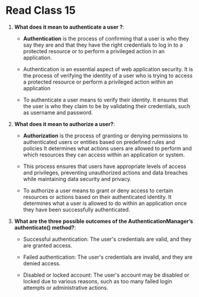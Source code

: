 # Read Class 15

1. **What does it mean to authenticate a user ?**:

   - **Authentication** is the process of confirming that a user is who they say they are and that they have the right credentials to log in to a protected resource or to perform a privileged action in an application.

   - Authentication is an essential aspect of web application security. It is the process of verifying the identity of a user who is trying to access a protected resource or perform a privileged action within an application
  
   - To authenticate a user means to verify their identity. It ensures that the user is who they claim to be by validating their credentials, such as username and password.

2. **What does it mean to authorize a user?**:

   - **Authorization** is the process of granting or denying permissions to authenticated users or entities based on predefined rules and policies It determines what actions users are allowed to perform and which resources they can access within an application or system.

   - This process ensures that users have appropriate levels of access and privileges, preventing unauthorized actions and data breaches while maintaining data security and privacy.

   - To authorize a user means to grant or deny access to certain resources or actions based on their authenticated identity. It determines what a user is allowed to do within an application once they have been successfully authenticated.

3. **What are the three possible outcomes of the AuthenticationManager’s authenticate() method?**:

    - Successful authentication: The user's credentials are valid, and they are granted access.

    - Failed authentication: The user's credentials are invalid, and they are denied access.

    - Disabled or locked account: The user's account may be disabled or locked due to various reasons, such as too many failed login attempts or administrative actions.
